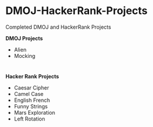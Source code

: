 # DMOJ-HackerRank-Projects

Completed DMOJ and HackerRank Projects

<b>DMOJ Projects</b>
  <ul>
    <li>Alien</li>
    <li>Mocking</li>
  </ul>

# 

<b>Hacker Rank Projects</b>
  <ul>
    <li>Caesar Cipher</li>
    <li>Camel Case</li>
    <li>English French</li>
    <li>Funny Strings</li>
    <li>Mars Exploration</li>
    <li>Left Rotation</li>
  </ul>
